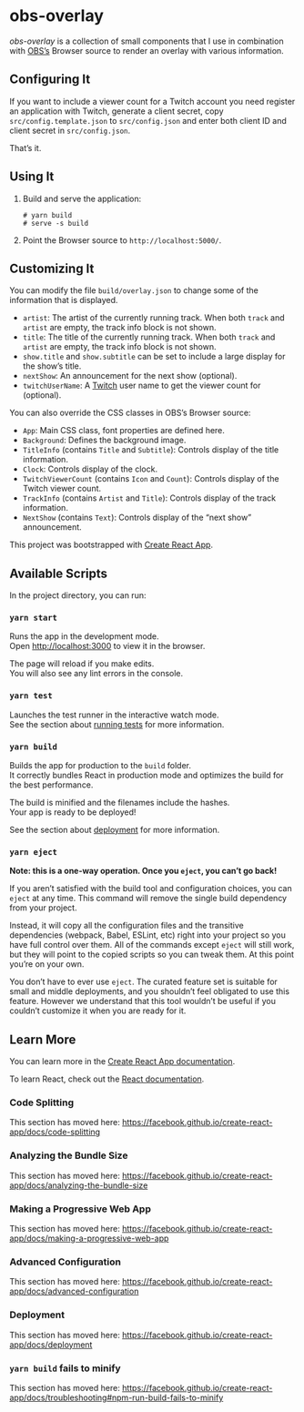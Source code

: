 # obs-overlay

*obs-overlay* is a collection of small components that I use in
combination with [OBS’s](https://obsproject.com/) Browser
source to render an overlay with various information.

## Configuring It

If you want to include a viewer count for a Twitch account
you need register an application with Twitch, generate a
client secret, copy `src/config.template.json` to `src/config.json`
and enter both client ID and client secret in `src/config.json`.

That’s it.

## Using It

1. Build and serve the application:

    ```
    # yarn build
    # serve -s build
    ```

2. Point the Browser source to `http://localhost:5000/`.

## Customizing It

You can modify the file `build/overlay.json` to change some of
the information that is displayed.

* `artist`: The artist of the currently running track. When both
`track` and `artist` are empty, the track info block is not shown.
* `title`: The title of the currently running track. When both
`track` and `artist` are empty, the track info block is not shown.
* `show.title` and `show.subtitle` can be set to include a large
display for the show’s title.
* `nextShow`: An announcement for the next show (optional).
* `twitchUserName`: A [Twitch](https://twitch.tv/) user name to
get the viewer count for (optional).

You can also override the CSS classes in OBS’s Browser source:

* `App`: Main CSS class, font properties are defined here.
* `Background`: Defines the background image.
* `TitleInfo` (contains `Title` and `Subtitle`): Controls display of
the title information.
* `Clock`: Controls display of the clock.
* `TwitchViewerCount` (contains `Icon` and `Count`): Controls
display of the Twitch viewer count.
* `TrackInfo` (contains `Artist` and `Title`): Controls display of
the track information.
* `NextShow` (contains `Text`): Controls display of the “next
show” announcement.

This project was bootstrapped with [Create React App](https://github.com/facebook/create-react-app).

## Available Scripts

In the project directory, you can run:

### `yarn start`

Runs the app in the development mode.<br />
Open [http://localhost:3000](http://localhost:3000) to view it in the browser.

The page will reload if you make edits.<br />
You will also see any lint errors in the console.

### `yarn test`

Launches the test runner in the interactive watch mode.<br />
See the section about [running tests](https://facebook.github.io/create-react-app/docs/running-tests) for more information.

### `yarn build`

Builds the app for production to the `build` folder.<br />
It correctly bundles React in production mode and optimizes the build for the best performance.

The build is minified and the filenames include the hashes.<br />
Your app is ready to be deployed!

See the section about [deployment](https://facebook.github.io/create-react-app/docs/deployment) for more information.

### `yarn eject`

**Note: this is a one-way operation. Once you `eject`, you can’t go back!**

If you aren’t satisfied with the build tool and configuration choices, you can `eject` at any time. This command will remove the single build dependency from your project.

Instead, it will copy all the configuration files and the transitive dependencies (webpack, Babel, ESLint, etc) right into your project so you have full control over them. All of the commands except `eject` will still work, but they will point to the copied scripts so you can tweak them. At this point you’re on your own.

You don’t have to ever use `eject`. The curated feature set is suitable for small and middle deployments, and you shouldn’t feel obligated to use this feature. However we understand that this tool wouldn’t be useful if you couldn’t customize it when you are ready for it.

## Learn More

You can learn more in the [Create React App documentation](https://facebook.github.io/create-react-app/docs/getting-started).

To learn React, check out the [React documentation](https://reactjs.org/).

### Code Splitting

This section has moved here: https://facebook.github.io/create-react-app/docs/code-splitting

### Analyzing the Bundle Size

This section has moved here: https://facebook.github.io/create-react-app/docs/analyzing-the-bundle-size

### Making a Progressive Web App

This section has moved here: https://facebook.github.io/create-react-app/docs/making-a-progressive-web-app

### Advanced Configuration

This section has moved here: https://facebook.github.io/create-react-app/docs/advanced-configuration

### Deployment

This section has moved here: https://facebook.github.io/create-react-app/docs/deployment

### `yarn build` fails to minify

This section has moved here: https://facebook.github.io/create-react-app/docs/troubleshooting#npm-run-build-fails-to-minify
